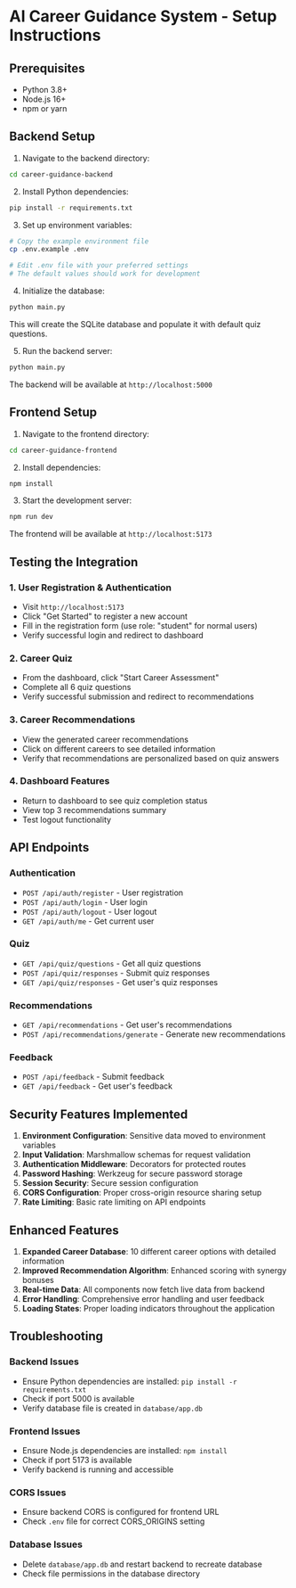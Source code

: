 # AI Career Guidance System - Setup Instructions

## Prerequisites
- Python 3.8+
- Node.js 16+
- npm or yarn

## Backend Setup

1. Navigate to the backend directory:
```bash
cd career-guidance-backend
```

2. Install Python dependencies:
```bash
pip install -r requirements.txt
```

3. Set up environment variables:
```bash
# Copy the example environment file
cp .env.example .env

# Edit .env file with your preferred settings
# The default values should work for development
```

4. Initialize the database:
```bash
python main.py
```
This will create the SQLite database and populate it with default quiz questions.

5. Run the backend server:
```bash
python main.py
```
The backend will be available at `http://localhost:5000`

## Frontend Setup

1. Navigate to the frontend directory:
```bash
cd career-guidance-frontend
```

2. Install dependencies:
```bash
npm install
```

3. Start the development server:
```bash
npm run dev
```
The frontend will be available at `http://localhost:5173`

## Testing the Integration

### 1. User Registration & Authentication
- Visit `http://localhost:5173`
- Click "Get Started" to register a new account
- Fill in the registration form (use role: "student" for normal users)
- Verify successful login and redirect to dashboard

### 2. Career Quiz
- From the dashboard, click "Start Career Assessment"
- Complete all 6 quiz questions
- Verify successful submission and redirect to recommendations

### 3. Career Recommendations
- View the generated career recommendations
- Click on different careers to see detailed information
- Verify that recommendations are personalized based on quiz answers

### 4. Dashboard Features
- Return to dashboard to see quiz completion status
- View top 3 recommendations summary
- Test logout functionality

## API Endpoints

### Authentication
- `POST /api/auth/register` - User registration
- `POST /api/auth/login` - User login
- `POST /api/auth/logout` - User logout
- `GET /api/auth/me` - Get current user

### Quiz
- `GET /api/quiz/questions` - Get all quiz questions
- `POST /api/quiz/responses` - Submit quiz responses
- `GET /api/quiz/responses` - Get user's quiz responses

### Recommendations
- `GET /api/recommendations` - Get user's recommendations
- `POST /api/recommendations/generate` - Generate new recommendations

### Feedback
- `POST /api/feedback` - Submit feedback
- `GET /api/feedback` - Get user's feedback

## Security Features Implemented

1. **Environment Configuration**: Sensitive data moved to environment variables
2. **Input Validation**: Marshmallow schemas for request validation
3. **Authentication Middleware**: Decorators for protected routes
4. **Password Hashing**: Werkzeug for secure password storage
5. **Session Security**: Secure session configuration
6. **CORS Configuration**: Proper cross-origin resource sharing setup
7. **Rate Limiting**: Basic rate limiting on API endpoints

## Enhanced Features

1. **Expanded Career Database**: 10 different career options with detailed information
2. **Improved Recommendation Algorithm**: Enhanced scoring with synergy bonuses
3. **Real-time Data**: All components now fetch live data from backend
4. **Error Handling**: Comprehensive error handling and user feedback
5. **Loading States**: Proper loading indicators throughout the application

## Troubleshooting

### Backend Issues
- Ensure Python dependencies are installed: `pip install -r requirements.txt`
- Check if port 5000 is available
- Verify database file is created in `database/app.db`

### Frontend Issues
- Ensure Node.js dependencies are installed: `npm install`
- Check if port 5173 is available
- Verify backend is running and accessible

### CORS Issues
- Ensure backend CORS is configured for frontend URL
- Check `.env` file for correct CORS_ORIGINS setting

### Database Issues
- Delete `database/app.db` and restart backend to recreate database
- Check file permissions in the database directory